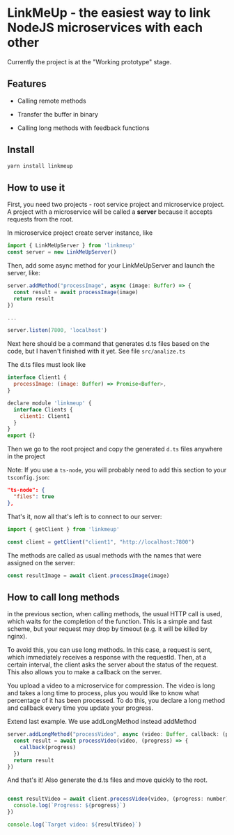 # LinkMeUp - the easiest way to link NodeJS microservices with each other

Currently the project is at the "Working prototype" stage.

## Features

* Calling remote methods

* Transfer the buffer in binary

* Calling long methods with feedback functions

## Install

```bash
yarn install linkmeup
```

## How to use it

First, you need two projects - root service project and microservice project. A project with a microservice will be called a **server** because it accepts requests from the root.

In microservice project create server instance, like

```js
import { LinkMeUpServer } from 'linkmeup'
const server = new LinkMeUpServer()
```

Then, add some async method for your LinkMeUpServer and launch the server, like:
```js
server.addMethod("processImage", async (image: Buffer) => {
  const result = await processImage(image)
  return result
})

...

server.listen(7800, 'localhost')
```

Next here should be a command that generates d.ts files based on the code, but I haven't finished with it yet. See file `src/analize.ts`

The d.ts files must look like

```js
interface Client1 {
  processImage: (image: Buffer) => Promise<Buffer>,
}

declare module 'linkmeup' {
  interface Clients {
    client1: Client1
  }
}
export {}
```

Then we go to the root project and copy the generated `d.ts` files anywhere in the project

Note: If you use a `ts-node`, you will probably need to add this section to your `tsconfig.json`:
```json
"ts-node": {
  "files": true
},
```

That's it, now all that's left is to connect to our server:

```js
import { getClient } from 'linkmeup'

const client = getClient("client1", "http://localhost:7800")
```

The methods are called as usual methods with the names that were assigned on the server:
```js
const resultImage = await client.processImage(image)
```

## How to call long methods

in the previous section, when calling methods, the usual HTTP call is used, which waits for the completion of the function. This is a simple and fast scheme, but your request may drop by timeout (e.g. it will be killed by nginx).

To avoid this, you can use long methods. In this case, a request is sent, which immediately receives a response with the requestId. Then, at a certain interval, the client asks the server about the status of the request. This also allows you to make a callback on the server.

You upload a video to a microservice for compression. The video is long and takes a long time to process, plus you would like to know what percentage of it has been processed. To do this, you declare a long method and callback every time you update your progress.

Extend last example. We use addLongMethod instead addMethod

```js
server.addLongMethod("processVideo", async (video: Buffer, callback: (progress: number) => void) => {
  const result = await processVideo(video, (progress) => {
    callback(progress)
  })
  return result
})
```

And that's it! Also generate the d.ts files and move quickly to the root.

```js

const resultVideo = await client.processVideo(video, (progress: number) => {
  console.log(`Progress: ${progress}`)
})

console.log(`Target video: ${resultVideo}`)
```